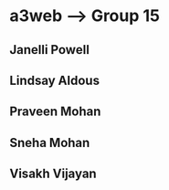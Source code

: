 # a3web --> Group 15

## Janelli Powell
## Lindsay Aldous
## Praveen Mohan
## Sneha Mohan
## Visakh Vijayan
